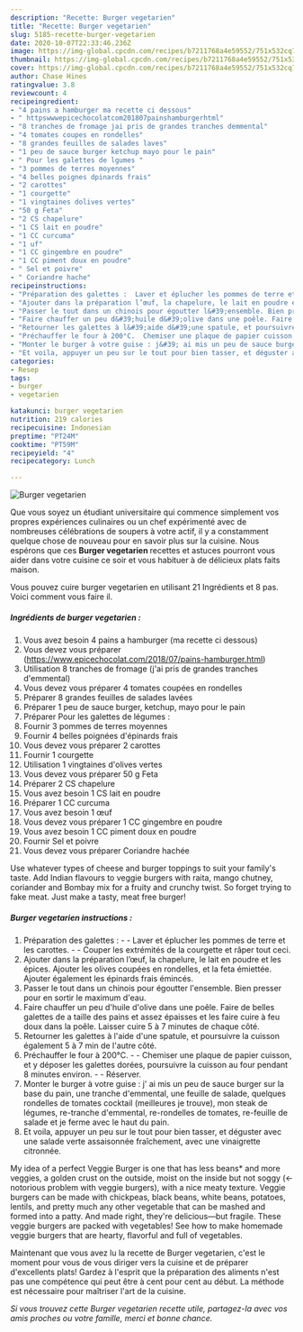 ```yaml
---
description: "Recette: Burger vegetarien"
title: "Recette: Burger vegetarien"
slug: 5185-recette-burger-vegetarien
date: 2020-10-07T22:33:46.236Z
image: https://img-global.cpcdn.com/recipes/b7211768a4e59552/751x532cq70/burger-vegetarien-photo-principale-de-la-recette.jpg
thumbnail: https://img-global.cpcdn.com/recipes/b7211768a4e59552/751x532cq70/burger-vegetarien-photo-principale-de-la-recette.jpg
cover: https://img-global.cpcdn.com/recipes/b7211768a4e59552/751x532cq70/burger-vegetarien-photo-principale-de-la-recette.jpg
author: Chase Hines
ratingvalue: 3.8
reviewcount: 4
recipeingredient:
- "4 pains a hamburger ma recette ci dessous"
- " httpswwwepicechocolatcom201807painshamburgerhtml"
- "8 tranches de fromage jai pris de grandes tranches demmental"
- "4 tomates coupes en rondelles"
- "8 grandes feuilles de salades laves"
- "1 peu de sauce burger ketchup mayo pour le pain"
- " Pour les galettes de lgumes "
- "3 pommes de terres moyennes"
- "4 belles poignes dpinards frais"
- "2 carottes"
- "1 courgette"
- "1 vingtaines dolives vertes"
- "50 g Feta"
- "2 CS chapelure"
- "1 CS lait en poudre"
- "1 CC curcuma"
- "1 uf"
- "1 CC gingembre en poudre"
- "1 CC piment doux en poudre"
- " Sel et poivre"
- " Coriandre hache"
recipeinstructions:
- "Préparation des galettes :  Laver et éplucher les pommes de terre et les carottes.  Couper les extrémités de la courgette et râper tout ceci."
- "Ajouter dans la préparation l’œuf, la chapelure, le lait en poudre et les épices. Ajouter les olives coupées en rondelles, et la feta émiettée. Ajouter également les épinards frais émincés."
- "Passer le tout dans un chinois pour égoutter l&#39;ensemble. Bien presser pour en sortir le maximum d&#39;eau."
- "Faire chauffer un peu d&#39;huile d&#39;olive dans une poêle. Faire de belles galettes de a taille des pains et assez épaisses et les faire cuire à feu doux dans la poêle. Laisser cuire 5 à 7 minutes de chaque côté."
- "Retourner les galettes à l&#39;aide d&#39;une spatule, et poursuivre la cuisson également 5 à 7 min de l&#39;autre côté."
- "Préchauffer le four à 200°C.  Chemiser une plaque de papier cuisson, et y déposer les galettes dorées, poursuivre la cuisson au four pendant 8 minutes environ.  Réserver."
- "Monter le burger à votre guise : j&#39; ai mis un peu de sauce burger sur la base du pain, une tranche d&#39;emmental, une feuille de salade, quelques rondelles de tomates cocktail (meilleures je trouve), mon steak de légumes, re-tranche d&#39;emmental, re-rondelles de tomates, re-feuille de salade et je ferme avec le haut du pain."
- "Et voila, appuyer un peu sur le tout pour bien tasser, et déguster avec une salade verte assaisonnée fraîchement, avec une vinaigrette citronnée."
categories:
- Resep
tags:
- burger
- vegetarien

katakunci: burger vegetarien 
nutrition: 219 calories
recipecuisine: Indonesian
preptime: "PT24M"
cooktime: "PT59M"
recipeyield: "4"
recipecategory: Lunch

---
```



![Burger vegetarien](https://img-global.cpcdn.com/recipes/b7211768a4e59552/751x532cq70/burger-vegetarien-photo-principale-de-la-recette.jpg)

Que vous soyez un étudiant universitaire qui commence simplement vos propres expériences culinaires ou un chef expérimenté avec de nombreuses célébrations de soupers à votre actif, il y a constamment quelque chose de nouveau pour en savoir plus sur la cuisine. Nous espérons que ces <strong> Burger vegetarien </strong> recettes et astuces pourront vous aider dans votre cuisine ce soir et vous habituer à de délicieux plats faits maison.

<!--inarticleads1-->

Vous pouvez cuire burger vegetarien en utilisant 21 Ingrédients et 8 pas. Voici comment vous faire il.

##### Ingrédients de burger vegetarien :

1. Vous avez besoin 4 pains a hamburger (ma recette ci dessous)
1. Vous devez vous préparer  (https://www.epicechocolat.com/2018/07/pains-hamburger.html)
1. Utilisation 8 tranches de fromage (j&#39;ai pris de grandes tranches d&#39;emmental)
1. Vous devez vous préparer 4 tomates coupées en rondelles
1. Préparer 8 grandes feuilles de salades lavées
1. Préparer 1 peu de sauce burger, ketchup, mayo pour le pain
1. Préparer  Pour les galettes de légumes :
1. Fournir 3 pommes de terres moyennes
1. Fournir 4 belles poignées d&#39;épinards frais
1. Vous devez vous préparer 2 carottes
1. Fournir 1 courgette
1. Utilisation 1 vingtaines d&#39;olives vertes
1. Vous devez vous préparer 50 g Feta
1. Préparer 2 CS chapelure
1. Vous avez besoin 1 CS lait en poudre
1. Préparer 1 CC curcuma
1. Vous avez besoin 1 œuf
1. Vous devez vous préparer 1 CC gingembre en poudre
1. Vous avez besoin 1 CC piment doux en poudre
1. Fournir  Sel et poivre
1. Vous devez vous préparer  Coriandre hachée


Use whatever types of cheese and burger toppings to suit your family&#39;s taste. Add Indian flavours to veggie burgers with raita, mango chutney, coriander and Bombay mix for a fruity and crunchy twist. So forget trying to fake meat. Just make a tasty, meat free burger! 

<!--inarticleads2-->

##### Burger vegetarien instructions :

1. Préparation des galettes : -  - Laver et éplucher les pommes de terre et les carottes. -  - Couper les extrémités de la courgette et râper tout ceci.
1. Ajouter dans la préparation l’œuf, la chapelure, le lait en poudre et les épices. Ajouter les olives coupées en rondelles, et la feta émiettée. Ajouter également les épinards frais émincés.
1. Passer le tout dans un chinois pour égoutter l&#39;ensemble. Bien presser pour en sortir le maximum d&#39;eau.
1. Faire chauffer un peu d&#39;huile d&#39;olive dans une poêle. Faire de belles galettes de a taille des pains et assez épaisses et les faire cuire à feu doux dans la poêle. Laisser cuire 5 à 7 minutes de chaque côté.
1. Retourner les galettes à l&#39;aide d&#39;une spatule, et poursuivre la cuisson également 5 à 7 min de l&#39;autre côté.
1. Préchauffer le four à 200°C. -  - Chemiser une plaque de papier cuisson, et y déposer les galettes dorées, poursuivre la cuisson au four pendant 8 minutes environ. -  - Réserver.
1. Monter le burger à votre guise : j&#39; ai mis un peu de sauce burger sur la base du pain, une tranche d&#39;emmental, une feuille de salade, quelques rondelles de tomates cocktail (meilleures je trouve), mon steak de légumes, re-tranche d&#39;emmental, re-rondelles de tomates, re-feuille de salade et je ferme avec le haut du pain.
1. Et voila, appuyer un peu sur le tout pour bien tasser, et déguster avec une salade verte assaisonnée fraîchement, avec une vinaigrette citronnée.


My idea of a perfect Veggie Burger is one that has less beans* and more veggies, a golden crust on the outside, moist on the inside but not soggy (&lt;- notorious problem with veggie burgers), with a nice meaty texture. Veggie burgers can be made with chickpeas, black beans, white beans, potatoes, lentils, and pretty much any other vegetable that can be mashed and formed into a patty. And made right, they&#39;re delicious—but fragile. These veggie burgers are packed with vegetables! See how to make homemade veggie burgers that are hearty, flavorful and full of vegetables. 

<!--inarticleads1-->

<p>
Maintenant que vous avez lu la recette de Burger vegetarien, c'est le moment pour vous de vous diriger vers la cuisine et de préparer d'excellents plats! Gardez à l'esprit que la préparation des aliments n'est pas une compétence qui peut être à cent pour cent au début. La méthode est nécessaire pour maîtriser l'art de la cuisine.
</p>

<p>
<i>Si vous trouvez cette Burger vegetarien recette utile, partagez-la avec vos amis proches ou votre famille, merci et bonne chance.</i>
</p>
